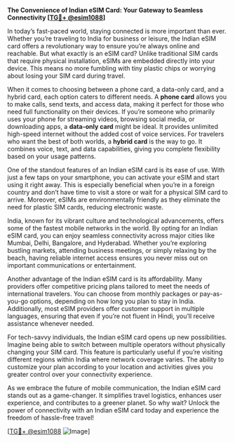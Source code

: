 **The Convenience of Indian eSIM Card: Your Gateway to Seamless Connectivity [[TG💪+ @esim1088](https://t.me/s/esim1088)]**

In today’s fast-paced world, staying connected is more important than ever. Whether you’re traveling to India for business or leisure, the Indian eSIM card offers a revolutionary way to ensure you’re always online and reachable. But what exactly is an eSIM card? Unlike traditional SIM cards that require physical installation, eSIMs are embedded directly into your device. This means no more fumbling with tiny plastic chips or worrying about losing your SIM card during travel.

When it comes to choosing between a phone card, a data-only card, and a hybrid card, each option caters to different needs. A **phone card** allows you to make calls, send texts, and access data, making it perfect for those who need full functionality on their devices. If you’re someone who primarily uses your phone for streaming videos, browsing social media, or downloading apps, a **data-only card** might be ideal. It provides unlimited high-speed internet without the added cost of voice services. For travelers who want the best of both worlds, a **hybrid card** is the way to go. It combines voice, text, and data capabilities, giving you complete flexibility based on your usage patterns.

One of the standout features of an Indian eSIM card is its ease of use. With just a few taps on your smartphone, you can activate your eSIM and start using it right away. This is especially beneficial when you’re in a foreign country and don’t have time to visit a store or wait for a physical SIM card to arrive. Moreover, eSIMs are environmentally friendly as they eliminate the need for plastic SIM cards, reducing electronic waste.

India, known for its vibrant culture and technological advancements, offers some of the fastest mobile networks in the world. By opting for an Indian eSIM card, you can enjoy seamless connectivity across major cities like Mumbai, Delhi, Bangalore, and Hyderabad. Whether you’re exploring bustling markets, attending business meetings, or simply relaxing by the beach, having reliable internet access ensures you never miss out on important communications or entertainment.

Another advantage of the Indian eSIM card is its affordability. Many providers offer competitive pricing plans tailored to meet the needs of international travelers. You can choose from monthly packages or pay-as-you-go options, depending on how long you plan to stay in India. Additionally, most eSIM providers offer customer support in multiple languages, ensuring that even if you’re not fluent in Hindi, you’ll receive assistance whenever needed.

For tech-savvy individuals, the Indian eSIM card opens up new possibilities. Imagine being able to switch between multiple operators without physically changing your SIM card. This feature is particularly useful if you’re visiting different regions within India where network coverage varies. The ability to customize your plan according to your location and activities gives you greater control over your connectivity experience.

As we embrace the future of mobile communication, the Indian eSIM card stands out as a game-changer. It simplifies travel logistics, enhances user experience, and contributes to a greener planet. So why wait? Unlock the power of connectivity with an Indian eSIM card today and experience the freedom of hassle-free travel!

[[TG💪+ @esim1088](https://t.me/s/esim1088) ![Image](https://i.postimg.cc/Y0z9fWf4/image.png)]